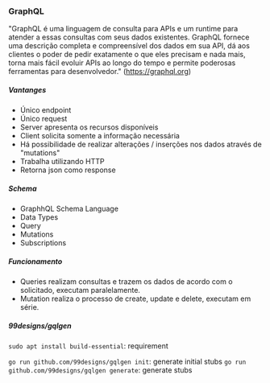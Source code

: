 ### GraphQL

"GraphQL é uma linguagem de consulta para APIs e um runtime para atender a essas consultas com seus dados existentes. GraphQL fornece uma descrição completa e compreensível dos dados em sua API, dá aos clientes o poder de pedir exatamente o que eles precisam e nada mais, torna mais fácil evoluir APIs ao longo do tempo e permite poderosas ferramentas para desenvolvedor." (https://graphql.org)

##### Vantanges

- Único endpoint
- Único request
- Server apresenta os recursos disponíveis
- Client solicita somente a informação necessária
- Há possibilidade de realizar alterações / inserções nos dados através de "mutations"
- Trabalha utilizando HTTP
- Retorna json como response


##### Schema

- GraphhQL Schema Language
- Data Types
- Query
- Mutations
- Subscriptions


##### Funcionamento

- Queries realizam consultas e trazem os dados de acordo com o solicitado, executam paralelamente.
- Mutation realiza o processo de create, update e delete, executam em série.

##### 99designs/gqlgen

`sudo apt install build-essential`: requirement

`go run github.com/99designs/gqlgen init`: generate initial stubs 
`go run github.com/99designs/gqlgen generate`: generate stubs 
